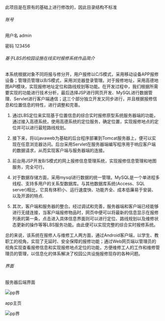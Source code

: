 此项目是在原有的基础上进行修改的，因此目录结构不标准

###### 账号

用户名 admin

密码 123456



###### 基于LBS的校园设施在线实时报修系统作品简介

本系统根据对象不同将报与修分开，用户报修以C/S模式，采用移动设备APP报修设备；管理员管理以B/S模式，采用浏览器登录管理。对于报修地址，采用高德地图API模块，实现报修地址定位和路线规划等功能。在开发过程中，我们根据所需要实现的功能进行技术分析，最后选择JSP进行网页开发、MySQL进行数据管理、Servlet进行客户端通信；这三个部分独立开发又同步进行，并且根据报修信息和位置信息的特性，进行调整和完善。

 1. 通过LBS定位来实现基于位置信息的综合实时报修原型系统服务器端的功能，通过接入高德系统，使用高德系统的定位服务，确定位置，实现报修地点的定位并可以进行最短路线规划。

 2. 接下来，将以javaweb为基础的后台程序部署到Tomcat服务器上，便可以实现在任意浏览器访问。后台采用Servlet在服务器端编写程序用于响应客户端的数据请求，从而实现客户端与服务器端的连接。

 3. 前台用JSP开发B/S模式的网上报修信息管理系统，实现报修信息管理和地图服务，完全可行。

 4. 对于数据存储方面，采用mysql进行数据的统一管理。MySQL是一个单进程多线程、支持多用户的关系型数据库。与其他数据库系统(Access、SQL server)相比，它具有体积小、运行速度快、功能齐全、成本低廉易于安装、以及开源的特点.

 5. 其次，客户端和服务器的整合。经过调试和完善，服务器端和客户端已经能够进行无缝连接，当客户端报修物品时，网页中便可以将最新的信息显示在报修列表的第一条，点击进入具体信息界面则可以进行定位、路线规划以及维修状态更新的操作等等LBS服务功能。由此便可以实现完整的综合实时报修系统。

总的来说，该系统在报修人与维修工人两方面，通过Android客户端，以学生、教职工的视角，实现了无延时、安全保障的报修功能；通过Web网页端以管理员的视角实现查看报修信息和实现报修地点定位的功能，方便维修工人的工作和维修管理员的管理，以信息化的体系解决了校园公共设施报修现存的各种问题。

###### 界面 

服务器后端界面

![pp界](G:\zzzzz用于git上传\repair/服务端界面.jpg)

app主页



![pp界](G:\zzzzz用于git上传\repair/app界面-1532240525954.jpg)